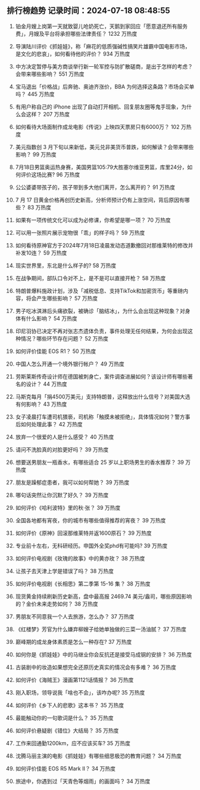 
## 排行榜趋势 记录时间：2024-07-18 08:48:55
  
  1. 铂金月嫂上岗第一天就致婴儿呛奶死亡，天鹅到家回应「愿意退还所有服务费」，月嫂及平台将承担哪些法律责任？ 1232 万热度
    
  2. 导演陆川评价《抓娃娃》，称「麻花的低质强碱性搞笑片雄霸中国电影市场，是文化的悲哀」，如何看待他的评价？ 934 万热度
    
  3. 中方决定暂停与美方商谈举行新一轮军控与防扩散磋商，是出于怎样的考虑？会带来哪些影响？ 551 万热度
    
  4. 宝马退出「价格战」后奔驰、奥迪齐涨价，BBA 为何选择这条路？市场会买单吗？ 445 万热度
    
  5. 有用户称自己的 iPhone 出现了自动打开相机、回复朋友圈等鬼手现象，为什么会这样？ 207 万热度
    
  6. 如何看待大场面制作成龙电影《传说》上映四天票房只有6000万？ 102 万热度
    
  7. 美元指数创 3 月下旬以来新低，美元兑非美货币普跌，如何解读？会带来哪些影响？ 99 万热度
    
  8. 7月18日男篮奥运热身赛，美国男篮105:79大胜塞尔维亚男篮，库里24分，如何评价这场比赛? 96 万热度
    
  9. 公公婆婆带孩子的，孩子带到多大他们离开，怎么离开的？ 91 万热度
    
  10. 7 月 17 日黄金价格再创历史新高，分析师预计仍有上涨空间，背后原因有哪些？ 83 万热度
    
  11. 如果有一项传统文化可以成为必修课，你希望是哪一项？ 70 万热度
    
  12. 可以用一张照片展示宠物很「乖」的样子吗？ 59 万热度
    
  13. 如何看待原神官方于2024年7月18日凌晨发动态道歉撤回对那维莱特的修改并补发10连？ 59 万热度
    
  14. 现实世界里，东北是什么样子的? 58 万热度
    
  15. 在战争期间，部队口令对不上，是不是可以直接开枪？ 58 万热度
    
  16. 特朗普爆料施政计划，涉及「减税低息、支持TikTok和加密货币」等重磅内容，将会产生哪些影响？ 57 万热度
    
  17. 男子吃冰淇淋后头痛欲裂，被确诊「脑结冰」，为什么会出现这种现象？对身体有什么影响？ 54 万热度
    
  18. 印尼羽协已决定不再对张志杰遗体负责，事件处理无任何结果，为何会出现这种情况？哪些环节存在问题？ 52 万热度
    
  19. 如何评价佳能 EOS R1？ 50 万热度
    
  20. 中国人怎么开通一个境外银行帐户？ 49 万热度
    
  21. 劳斯莱斯传奇设计师在德国被刺身亡，案件调查进展如何？该设计师有哪些著名的设计？ 44 万热度
    
  22. 马斯克每月「捐4500万美元」支持特朗普，这释放出什么信号？对美国大选有何影响？ 43 万热度
    
  23. 女子凌晨打车遭司机猥亵，司机称「触摸未被拒绝」，具体情况如何？警方事后如何处理此事？ 42 万热度
    
  24. 放弃一个很爱的人是什么感受？ 40 万热度
    
  25. 请问不洗脸真的对脸更好吗？ 39 万热度
    
  26. 想要送男朋友一瓶香水，有哪些适合 25 岁以上职场男生的香水推荐？ 39 万热度
    
  27. 朋友是躁郁症患者，我可以如何帮她？ 39 万热度
    
  28. 哪句话突然让你沉默了好久？ 39 万热度
    
  29. 如何评价《哈利波特》里的秋·张？ 39 万热度
    
  30. 全国各地都有宵夜，你的城市有哪些值得推荐的宵夜？ 39 万热度
    
  31. 如何评价《原神》回滚那维莱特并返1600原石？ 39 万热度
    
  32. 专业前十左右，无科研经历。申国外全奖phd有可能吗? 39 万热度
    
  33. 如何评价电视剧《玫瑰的故事》中的黄亦玫？ 38 万热度
    
  34. 让孩子去天津上学是错误了吗？ 38 万热度
    
  35. 如何评价电视剧《长相思》第二季第 15-16 集？ 38 万热度
    
  36. 现货黄金持续刷新历史新高，盘中最高报 2469.74 美元/盎司，哪些原因影响的？金价未来走势如何？ 38 万热度
    
  37. 男朋友不同意我一个人去旅游，怎么办？ 37 万热度
    
  38. 《红楼梦》芳官为什么嫌弃柳嫂子给她单独做的三菜一汤油腻？ 37 万热度
    
  39. 巅峰期的成龙身体素质是怎么一种存在? 37 万热度
    
  40. 如何你是《抓娃娃》中的马继业你会反抗还是接受马成钢的安排？ 36 万热度
    
  41. 古装剧中的妆造如果想完全还原历史真实的情况会有多难？ 36 万热度
    
  42. 如何评价《海贼王》漫画第1121话情报？ 36 万热度
    
  43. 刚入职场，领导说我「啥也不会」，该咋办呢? 35 万热度
    
  44. 如何评价《乡下人的悲歌》这本书？ 35 万热度
    
  45. 最能触动你的一句歌词是什么？ 35 万热度
    
  46. 如何评价悬疑剧《错位》大结局？ 35 万热度
    
  47. 工作来回通勤1200km，应不应该买车? 35 万热度
    
  48. 沈腾马丽主演的电影《抓娃娃》有哪些细思极恐的教育问题？ 34 万热度
    
  49. 如何评价佳能 EOS R5 Mark II？ 34 万热度
    
  50. 旅途中，你遇到过「天青色等烟雨」的画面吗？ 34 万热度
    